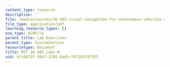 ```yaml
---
content_type: resource
description: ''
file: /media/courses/16-485-visual-navigation-for-autonomous-vehicles-vnav-fall-2020/bfc6872f38a727656ad3f671d1fdf353_MIT16_485F20_Lab8Slides.pdf
file_type: application/pdf
learning_resource_types: []
ocw_type: OCWFile
parent_title: Lab Exercises
parent_type: CourseSection
resourcetype: Document
title: MIT 16.485 Labs-8
uid: bfc6872f-38a7-2765-6ad3-f671d1fdf353
---
```

